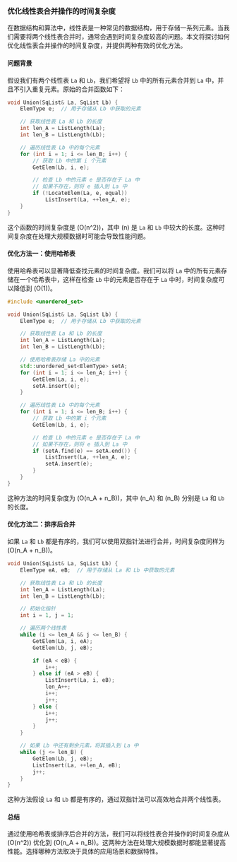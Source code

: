 ### 优化线性表合并操作的时间复杂度

在数据结构和算法中，线性表是一种常见的数据结构，用于存储一系列元素。当我们需要将两个线性表合并时，通常会遇到时间复杂度较高的问题。本文将探讨如何优化线性表合并操作的时间复杂度，并提供两种有效的优化方法。

#### 问题背景

假设我们有两个线性表 `La` 和 `Lb`，我们希望将 `Lb` 中的所有元素合并到 `La` 中，并且不引入重复元素。原始的合并函数如下：

```cpp
void Union(SqList& La, SqList Lb) {
    ElemType e;  // 用于存储从 Lb 中获取的元素

    // 获取线性表 La 和 Lb 的长度
    int len_A = ListLength(La);
    int len_B = ListLength(Lb);

    // 遍历线性表 Lb 中的每个元素
    for (int i = 1; i <= len_B; i++) {
        // 获取 Lb 中的第 i 个元素
        GetElem(Lb, i, e);

        // 检查 Lb 中的元素 e 是否存在于 La 中
        // 如果不存在，则将 e 插入到 La 中
        if (!LocateElem(La, e, equal))
            ListInsert(La, ++len_A, e);
    }
}
```

这个函数的时间复杂度是 \(O(n^2)\)，其中 \(n\) 是 `La` 和 `Lb` 中较大的长度。这种时间复杂度在处理大规模数据时可能会导致性能问题。

#### 优化方法一：使用哈希表

使用哈希表可以显著降低查找元素的时间复杂度。我们可以将 `La` 中的所有元素存储在一个哈希表中，这样在检查 `Lb` 中的元素是否存在于 `La` 中时，时间复杂度可以降低到 \(O(1)\)。

```cpp
#include <unordered_set>

void Union(SqList& La, SqList Lb) {
    ElemType e;  // 用于存储从 Lb 中获取的元素

    // 获取线性表 La 和 Lb 的长度
    int len_A = ListLength(La);
    int len_B = ListLength(Lb);

    // 使用哈希表存储 La 中的元素
    std::unordered_set<ElemType> setA;
    for (int i = 1; i <= len_A; i++) {
        GetElem(La, i, e);
        setA.insert(e);
    }

    // 遍历线性表 Lb 中的每个元素
    for (int i = 1; i <= len_B; i++) {
        // 获取 Lb 中的第 i 个元素
        GetElem(Lb, i, e);

        // 检查 Lb 中的元素 e 是否存在于 La 中
        // 如果不存在，则将 e 插入到 La 中
        if (setA.find(e) == setA.end()) {
            ListInsert(La, ++len_A, e);
            setA.insert(e);
        }
    }
}
```

这种方法的时间复杂度为 \(O(n_A + n_B)\)，其中 \(n_A\) 和 \(n_B\) 分别是 `La` 和 `Lb` 的长度。

#### 优化方法二：排序后合并

如果 `La` 和 `Lb` 都是有序的，我们可以使用双指针法进行合并，时间复杂度同样为 \(O(n_A + n_B)\)。

```cpp
void Union(SqList& La, SqList Lb) {
    ElemType eA, eB;  // 用于存储从 La 和 Lb 中获取的元素

    // 获取线性表 La 和 Lb 的长度
    int len_A = ListLength(La);
    int len_B = ListLength(Lb);

    // 初始化指针
    int i = 1, j = 1;

    // 遍历两个线性表
    while (i <= len_A && j <= len_B) {
        GetElem(La, i, eA);
        GetElem(Lb, j, eB);

        if (eA < eB) {
            i++;
        } else if (eA > eB) {
            ListInsert(La, i, eB);
            len_A++;
            i++;
            j++;
        } else {
            i++;
            j++;
        }
    }

    // 如果 Lb 中还有剩余元素，将其插入到 La 中
    while (j <= len_B) {
        GetElem(Lb, j, eB);
        ListInsert(La, ++len_A, eB);
        j++;
    }
}
```

这种方法假设 `La` 和 `Lb` 都是有序的，通过双指针法可以高效地合并两个线性表。

#### 总结

通过使用哈希表或排序后合并的方法，我们可以将线性表合并操作的时间复杂度从 \(O(n^2)\) 优化到 \(O(n_A + n_B)\)。这两种方法在处理大规模数据时都能显著提高性能。选择哪种方法取决于具体的应用场景和数据特性。

